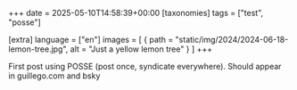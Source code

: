 +++
date = 2025-05-10T14:58:39+00:00
[taxonomies]
tags = ["test", "posse"]

[extra]
language = ["en"]
images = [
  { path = "static/img/2024/2024-06-18-lemon-tree.jpg", alt = "Just a yellow lemon tree" }
]
+++

First post using POSSE (post once, syndicate everywhere). Should appear in guillego.com and bsky
